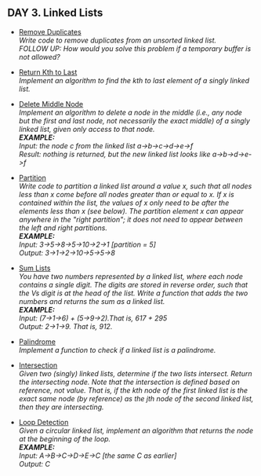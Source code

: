 ## DAY 3. Linked Lists

- [Remove Duplicates](https://github.com/yankouskia/cracking-interview/tree/master/DAY%203/RemoveDuplicates.java)  
  *Write code to remove duplicates from an unsorted linked list.  
  FOLLOW UP: How would you solve this problem if a temporary buffer is not allowed?*

- [Return Kth to Last](https://github.com/yankouskia/cracking-interview/tree/master/DAY%203/ReturnKthToLast.java)  
  *Implement an algorithm to find the kth to last element of a singly linked list.*

- [Delete Middle Node](https://github.com/yankouskia/cracking-interview/tree/master/DAY%203/DeleteMiddleNode.java)  
  *Implement an algorithm to delete a node in the middle (i.e., any node but the first and last node, not necessarily the exact middle) of a singly linked list, given only access to that node.  
  __EXAMPLE:__  
  Input: the node c from the linked list a->b->c->d->e->f  
  Result: nothing is returned, but the new linked list looks like a->b->d->e->f*

- [Partition](https://github.com/yankouskia/cracking-interview/tree/master/DAY%203/Partition.java)  
  *Write code to partition a linked list around a value x, such that all nodes less than x come before all nodes greater than or equal to x. If x is contained within the list, the values of x only need to be after the elements less than x (see below). The partition element x can appear anywhere in the "right partition"; it does not need to appear between the left and right partitions.  
  __EXAMPLE:__  
  Input: 3->5->8->5->10->2->1 [partition = 5]  
  Output: 3->1->2->10->5->5->8*

- [Sum Lists](https://github.com/yankouskia/cracking-interview/tree/master/DAY%203/SumLists.java)  
  *You have two numbers represented by a linked list, where each node contains a single digit. The digits are stored in reverse order, such that the Vs digit is at the head of the list. Write a function that adds the two numbers and returns the sum as a linked list.  
  __EXAMPLE:__  
  Input: (7->1->6) + (5->9->2).That is, 617 + 295  
  Output: 2->1->9. That is, 912.*

- [Palindrome](https://github.com/yankouskia/cracking-interview/tree/master/DAY%203/Palindrome.java)  
  *Implement a function to check if a linked list is a palindrome.*

- [Intersection](https://github.com/yankouskia/cracking-interview/tree/master/DAY%203/Intersection.java)  
  *Given two (singly) linked lists, determine if the two lists intersect. Return the intersecting node. Note that the intersection is defined based on reference, not value. That is, if the kth node of the first linked list is the exact same node (by reference) as the jth node of the second linked list, then they are intersecting.*

- [Loop Detection](https://github.com/yankouskia/cracking-interview/tree/master/DAY%203/LoopDetection.java)  
  *Given a circular linked list, implement an algorithm that returns the node at the beginning of the loop.  
  __EXAMPLE:__  
  Input: A->B->C->D->E->C [the same C as earlier]  
  Output: C*
